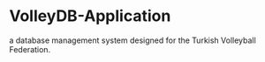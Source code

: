 # VolleyDB-Application
a database management system designed for the Turkish Volleyball Federation.
